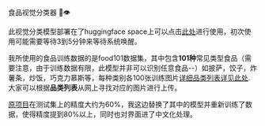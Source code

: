食品视觉分类器 🍔👁

此视觉分类模型部署在了huggingface space上可以点击[此处](https://john000z-foodvision-assum.hf.space "https://john000z-foodvision-assum.hf.space")进行使用，初次使用可能需要等待3到5分钟来等待系统唤醒。

我所使用的食品训练数据的是food101数据集，其中包含**101种**常见类型食品（需要注意，由于训练数据有限，此模型并非可以识别任意食品--）如披萨，饺子，炸薯条，炒饭，巧克力慕斯等，每种类别各100张训练图片[详细品类列表详见此处](https://huggingface.co/spaces/john000z/foodvision_assum/blob/main/class_names_chinese.txt). 大家可以根据**品类列表**从网上寻找对应的图片进行上传。

[原项目](https://www.learnpytorch.io/09_pytorch_model_deployment/)在测试集上的精度大约为60%，我这边替换了其中的模型并重新训练了数据，使得精度提到80%以上，同时也对界面进了中文化处理。  





